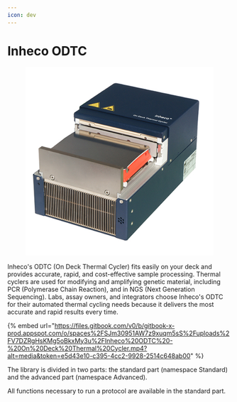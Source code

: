 ```yaml
---
icon: dev
---
```


# Inheco ODTC

<figure><img src="../../../.gitbook/assets/image (13) (1) (1) (1) (1) (1) (1) (1) (1) (1) (1) (1) (1).png" alt=""><figcaption></figcaption></figure>

Inheco's ODTC (On Deck Thermal Cycler) fits easily on your deck and provides accurate, rapid, and cost-effective sample processing. Thermal cyclers are used for modifying and amplifying genetic material, including PCR (Polymerase Chain Reaction), and in NGS (Next Generation Sequencing). Labs, assay owners, and integrators choose Inheco's ODTC for their automated thermal cycling needs because it delivers the most accurate and rapid results every time.

{% embed url="https://files.gitbook.com/v0/b/gitbook-x-prod.appspot.com/o/spaces%2FSJm30951AW7z9xuqm5sS%2Fuploads%2FV7DZRgHsKMg5oBkxMy3u%2FInheco%20ODTC%20-%20On%20Deck%20Thermal%20Cycler.mp4?alt=media&token=e5d43e10-c395-4cc2-9928-2514c648ab00" %}

The library is divided in two parts: the standard part (namespace Standard) and the advanced part (namespace Advanced).

All functions necessary to run a protocol are available in the standard part.
